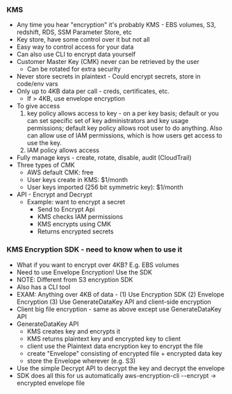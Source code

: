 ### KMS 
- Any time you hear "encryption" it's probably KMS - EBS volumes, S3, redshift, RDS, SSM Parameter Store, etc
- Key store, have some control over it but not all
- Easy way to control access for your data
- Can also use CLI to encrypt data yourself
- Customer Master Key (CMK) never can be retrieved by the user
  - Can be rotated for extra security
- Never store secrets in plaintext - Could encrypt secrets, store in code/env vars
- Only up to 4KB data per call - creds, certificates, etc.
  - If > 4KB, use envelope encryption
- To give access
  1) key policy allows access to key - on a per key basis; default or you can set specific set of key administrators and key usage permissions; default key policy allows root user to do anything. Also can allow use of IAM permissions, which is how users get access to use the key.
  2) IAM policy allows access
- Fully manage keys - create, rotate, disable, audit (CloudTrail)
- Three types of CMK
  - AWS default CMK: free
  - User keys create in KMS: $1/month
  - User keys imported (256 bit symmetric key): $1/month
- API - Encrypt and Decrypt
  - Example: want to encrypt a secret
    - Send to Encrypt Api
	- KMS checks IAM permissions
	- KMS encrypts using CMK
	- Returns encrypted secrets

### KMS Encryption SDK - need to know when to use it
- What if you want to encrypt over 4KB? E.g. EBS volumes
- Need to use Envelope Encryption! Use the SDK
- NOTE: Different from S3 encryption SDK
- Also has a CLI tool
- EXAM: Anything over 4KB of data - (1) Use Encryption SDK (2) Envelope Encryption (3) Use GenerateDataKey API and client-side encryption
- Client big file encryption - same as above except use GenerateDataKey API
- GenerateDataKey API
  - KMS creates key and encrypts it
  - KMS returns plaintext key and encrypted key to client
  - client use the Plaintext data encryption key to encrypt the file
  - create "Envelope" consisting of encrypted file + encrypted data key
  - store the Envelope wherever (e.g. S3)
- Use the simple Decrypt API to decrypt the key and decrypt the envelope  
- SDK does all this for us automatically
  aws-encryption-cli --encrypt -> encrypted envelope file
